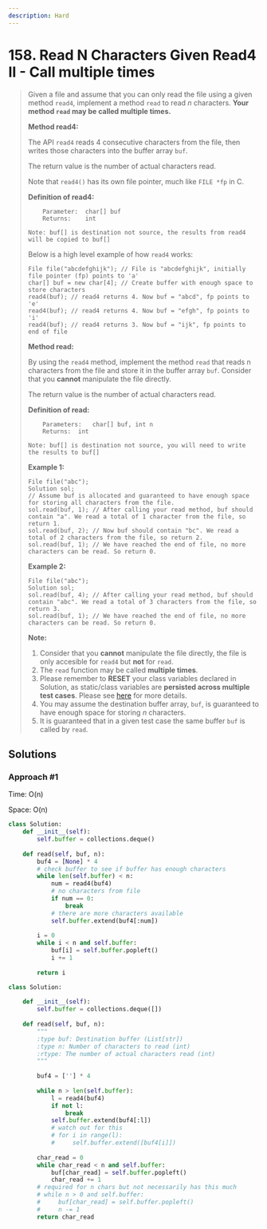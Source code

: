 ```yaml
---
description: Hard
---
```


# 158. Read N Characters Given Read4 II - Call multiple times

> Given a file and assume that you can only read the file using a given method `read4`, implement a method `read` to read _n_ characters. **Your method `read` may be called multiple times.**
>
> **Method read4:**
>
> The API `read4` reads 4 consecutive characters from the file, then writes those characters into the buffer array `buf`.
>
> The return value is the number of actual characters read.
>
> Note that `read4()` has its own file pointer, much like `FILE *fp` in C.
>
> **Definition of read4:**
>
> ```text
>     Parameter:  char[] buf
>     Returns:    int
>
> Note: buf[] is destination not source, the results from read4 will be copied to buf[]
> ```
>
> Below is a high level example of how `read4` works:
>
> ```text
> File file("abcdefghijk"); // File is "abcdefghijk", initially file pointer (fp) points to 'a'
> char[] buf = new char[4]; // Create buffer with enough space to store characters
> read4(buf); // read4 returns 4. Now buf = "abcd", fp points to 'e'
> read4(buf); // read4 returns 4. Now buf = "efgh", fp points to 'i'
> read4(buf); // read4 returns 3. Now buf = "ijk", fp points to end of file
> ```
>
> **Method read:**
>
> By using the `read4` method, implement the method `read` that reads n characters from the file and store it in the buffer array `buf`. Consider that you **cannot** manipulate the file directly.
>
> The return value is the number of actual characters read.
>
> **Definition of read:**
>
> ```text
>     Parameters:	char[] buf, int n
>     Returns:	int
>
> Note: buf[] is destination not source, you will need to write the results to buf[]
> ```
>
> **Example 1:**
>
> ```text
> File file("abc");
> Solution sol;
> // Assume buf is allocated and guaranteed to have enough space for storing all characters from the file.
> sol.read(buf, 1); // After calling your read method, buf should contain "a". We read a total of 1 character from the file, so return 1.
> sol.read(buf, 2); // Now buf should contain "bc". We read a total of 2 characters from the file, so return 2.
> sol.read(buf, 1); // We have reached the end of file, no more characters can be read. So return 0.
> ```
>
> **Example 2:**
>
> ```text
> File file("abc");
> Solution sol;
> sol.read(buf, 4); // After calling your read method, buf should contain "abc". We read a total of 3 characters from the file, so return 3.
> sol.read(buf, 1); // We have reached the end of file, no more characters can be read. So return 0.
> ```
>
> **Note:**
>
> 1. Consider that you **cannot** manipulate the file directly, the file is only accesible for `read4` but **not** for `read`.
> 2. The `read` function may be called **multiple times**.
> 3. Please remember to **RESET** your class variables declared in Solution, as static/class variables are **persisted across multiple test cases**. Please see [here](https://leetcode.com/faq/) for more details.
> 4. You may assume the destination buffer array, `buf`, is guaranteed to have enough space for storing _n_ characters.
> 5. It is guaranteed that in a given test case the same buffer `buf` is called by `read`.

## Solutions

### Approach \#1

Time: O\(n\)

Space: O\(n\)

```python
class Solution:
    def __init__(self):
        self.buffer = collections.deque()
    
    def read(self, buf, n):
        buf4 = [None] * 4
        # check buffer to see if buffer has enough characters
        while len(self.buffer) < n:
            num = read4(buf4)
            # no characters from file
            if num == 0:
                break
            # there are more characters available
            self.buffer.extend(buf4[:num])
            
        i = 0
        while i < n and self.buffer:
            buf[i] = self.buffer.popleft()
            i += 1
            
        return i
```

```python
class Solution:
    
    def __init__(self):
        self.buffer = collections.deque([])
    
    def read(self, buf, n):
        """
        :type buf: Destination buffer (List[str])
        :type n: Number of characters to read (int)
        :rtype: The number of actual characters read (int)
        """
        
        buf4 = [''] * 4
        
        while n > len(self.buffer):
            l = read4(buf4)
            if not l:
                break
            self.buffer.extend(buf4[:l])
            # watch out for this
            # for i in range(l):
            #     self.buffer.extend([buf4[i]])
        
        char_read = 0
        while char_read < n and self.buffer:
            buf[char_read] = self.buffer.popleft()
            char_read += 1
        # required for n chars but not necessarily has this much
        # while n > 0 and self.buffer:
        #     buf[char_read] = self.buffer.popleft()
        #     n -= 1
        return char_read
```

